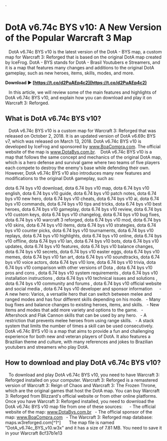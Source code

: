 
 `
# DotA v6.74c BYS v10: A New Version of the Popular Warcraft 3 Map
` `
DotA v6.74c BYS v10 is the latest version of the DotA - BYS map, a custom map for Warcraft 3: Reforged that is based on the original DotA map created by IceFrog. DotA - BYS stands for DotA - Brasil Youtubers e Streamers, and it is a map that features many changes and additions to the original DotA gameplay, such as new heroes, items, skills, modes, and more.
 
**Download ► [https://t.co/d2PuAEp4c2](https://t.co/d2PuAEp4c2)**


` `
In this article, we will review some of the main features and highlights of DotA v6.74c BYS v10, and explain how you can download and play it on Warcraft 3: Reforged.
` `
## What is DotA v6.74c BYS v10?
` `
DotA v6.74c BYS v10 is a custom map for Warcraft 3: Reforged that was released on October 2, 2018. It is an updated version of DotA v6.69c BYS v7, which was released on March 13, 2018. DotA v6.74c BYS v10 is developed by IceFrog and sponsored by www.BoaCompra.com. The official website of the map is www.DotaBys.com.br.
` `
DotA v6.74c BYS v10 is a map that follows the same concept and mechanics of the original DotA map, which is a hero defense and survival game where two teams of five players each compete to destroy the enemy's base while defending their own. However, DotA v6.74c BYS v10 also introduces many new features and modifications to the original DotA gameplay, such as:
 
dota 6.74 bys v10 download,  dota 6.74 bys v10 map,  dota 6.74 bys v10 english,  dota 6.74 bys v10 guide,  dota 6.74 bys v10 patch notes,  dota 6.74 bys v10 new hero,  dota 6.74 bys v10 cheats,  dota 6.74 bys v10 ai,  dota 6.74 bys v10 commands,  dota 6.74 bys v10 tips and tricks,  dota 6.74 bys v10 best heroes,  dota 6.74 bys v10 gameplay,  dota 6.74 bys v10 review,  dota 6.74 bys v10 custom keys,  dota 6.74 bys v10 changelog,  dota 6.74 bys v10 bug fixes,  dota 6.74 bys v10 warcraft 3 reforged,  dota 6.74 bys v10 mod,  dota 6.74 bys v10 skins,  dota 6.74 bys v10 items,  dota 6.74 bys v10 strategies,  dota 6.74 bys v10 counter picks,  dota 6.74 bys v10 tournaments,  dota 6.74 bys v10 replays,  dota 6.74 bys v10 highlights,  dota 6.74 bys v10 online,  dota 6.74 bys v10 offline,  dota 6.74 bys v10 lan,  dota 6.74 bys v10 bots,  dota 6.74 bys v10 updates,  dota 6.74 bys v10 features,  dota 6.74 bys v10 balance changes,  dota 6.74 bys v10 secrets,  dota 6.74 bys v10 easter eggs,  dota 6.74 bys v10 memes,  dota 6.74 bys v10 fan art,  dota 6.74 bys v10 soundtracks,  dota 6.74 bys v10 voice actors,  dota 6.74 bys v10 lore,  dota 6.74 bys v10 trivia,  dota 6.74 bys v10 comparison with other versions of Dota ,  dota 6.74 bys v10 pros and cons ,  dota 6.74 bys v10 system requirements ,  dota 6.74 bys v10 installation instructions ,  dota 6.74 bys v10 technical issues and solutions ,  dota 6.74 bys v10 community and forums ,  dota 6.74 bys v10 official website and social media ,  dota 6.74 bys v10 developer and sponsor information
` `
`
`- A new hero: Varios, a versatile hero that can switch between melee and ranged modes and has four different skills depending on his mode.
`
`- Many bug fixes and balance changes to existing heroes, items, and skills.
`
`- New items and modes that add more variety and options to the game.
`
`- Aftershock and Flak Cannon skills that can be used by any hero.
`
`- A restriction that prevents melee heroes from using range skills.
`
`- A stack system that limits the number of times a skill can be used consecutively.
`
`
` `
DotA v6.74c BYS v10 is a map that aims to provide a fun and challenging experience for both new and veteran players of DotA. It also features a Brazilian theme and culture, with many references and jokes to Brazilian youtubers and streamers who play DotA.
` `
## How to download and play DotA v6.74c BYS v10?
` `
To download and play DotA v6.74c BYS v10, you need to have Warcraft 3: Reforged installed on your computer. Warcraft 3: Reforged is a remastered version of Warcraft 3: Reign of Chaos and Warcraft 3: The Frozen Throne, which are the original games that host the DotA map. You can buy Warcraft 3: Reforged from Blizzard's official website or from other online platforms.
` `
Once you have Warcraft 3: Reforged installed, you need to download the DotA v6.74c BYS v10 map file from one of these sources:
` `
`
`- The official website of the map: www.DotaBys.com.br
`
`- The official sponsor of the map: www.BoaCompra.com
`
`- The Warcraft 3: Reforged map database: maps.w3reforged.com[^1^]
`
`
` `
The map file is named "DotA\_v6.74c\_BYS\_v10.w3x" and it has a size of 7.81 MB. You need to save it in your Warcraft
 8cf37b1e13
 
